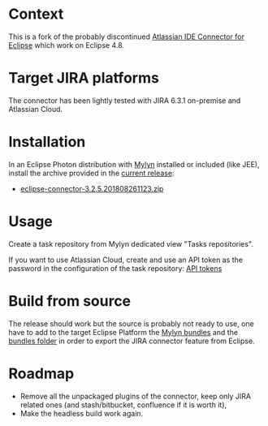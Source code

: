# Context 

This is a fork of the probably discontinued [Atlassian IDE Connector for Eclipse](https://bitbucket.org/atlassian/connector-eclipse) which work on Eclipse 4.8.

# Target JIRA platforms

The connector has been lightly tested with JIRA 6.3.1 on-premise and Atlassian Cloud.

# Installation

In an Eclipse Photon distribution with [Mylyn](http://www.eclipse.org/mylyn/) installed or included (like JEE), install the archive provided in the [current release](https://github.com/rastaman/mylyn-jira-connector/releases/tag/3.2.5.201808261123):

- [eclipse-connector-3.2.5.201808261123.zip](https://github.com/rastaman/mylyn-jira-connector/releases/download/3.2.5.201808261123/eclipse-connector-3.2.5.201808261123.zip)

# Usage

Create a task repository from Mylyn dedicated view "Tasks repositories".

If you want to use Atlassian Cloud, create and use an API token as the password in the configuration of the task repository: [API tokens](https://confluence.atlassian.com/cloud/api-tokens-938839638.html)

# Build from source

The release should work but the source is probably not ready to use, one have to add to the target Eclipse Platform the [Mylyn bundles](http://mirror.switch.ch/eclipse/mylyn/drops/3.24.1/v20180619-2220/mylyn-3.24.1.v20180619-2220.zip) and the [bundles folder](https://github.com/rastaman/mylyn-jira-connector/tree/master/bundles) in order to export the JIRA connector feature from Eclipse.

# Roadmap

- Remove all the unpackaged plugins of the connector, keep only JIRA related ones (and stash/bitbucket, confluence if it is worth it),
- Make the headless build work again.
